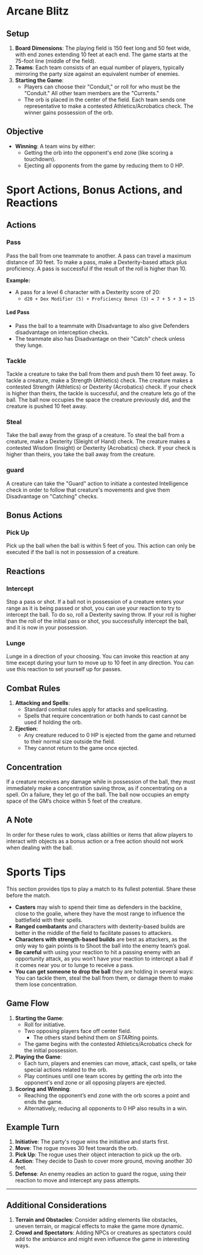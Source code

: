 # **Arcane Blitz**

## Setup
1. **Board Dimensions**: The playing field is 150 feet long and 50 feet wide, with end zones extending 10 feet at each end. The game starts at the 75-foot line (middle of the field).
2. **Teams**: Each team consists of an equal number of players, typically mirroring the party size against an equivalent number of enemies.
3. **Starting the Game**: 
   - Players can choose their "Conduit," or roll for who must be the "Conduit." All other team members are the "Currents."
   - The orb is placed in the center of the field. Each team sends one representative to make a contested Athletics/Acrobatics check. The winner gains possession of the orb.

## Objective
- **Winning**: A team wins by either:
  - Getting the orb into the opponent's end zone (like scoring a touchdown).
  - Ejecting all opponents from the game by reducing them to 0 HP.

# Sport Actions, Bonus Actions, and Reactions

## Actions

### Pass
Pass the ball from one teammate to another. A pass can travel a maximum distance of 30 feet. To make a pass, make a Dexterity-based attack plus proficiency. A pass is successful if the result of the roll is higher than 10.

**Example:**
- A pass for a level 6 character with a Dexterity score of 20:
  - `d20 + Dex Modifier (5) + Proficiency Bonus (3) = 7 + 5 + 3 = 15`
#### Led Pass 
- Pass the ball to a teammate with Disadvantage to also give Defenders disadvantage on interception checks.
- The teammate also has Disadvantage on their "Catch" check unless they lunge.

### Tackle
Tackle a creature to take the ball from them and push them 10 feet away. To tackle a creature, make a Strength (Athletics) check. The creature makes a contested Strength (Athletics) or Dexterity (Acrobatics) check. If your check is higher than theirs, the tackle is successful, and the creature lets go of the ball. The ball now occupies the space the creature previously did, and the creature is pushed 10 feet away.

### Steal
Take the ball away from the grasp of a creature. To steal the ball from a creature, make a Dexterity (Sleight of Hand) check. The creature makes a contested Wisdom (Insight) or Dexterity (Acrobatics) check. If your check is higher than theirs, you take the ball away from the creature.

### guard
A creature can take the "Guard" action to initiate a contested Intelligence check in order to follow that creature's movements and give them Disadvantage on "Catching" checks.

## Bonus Actions

### Pick Up
Pick up the ball when the ball is within 5 feet of you. This action can only be executed if the ball is not in possession of a creature.

## Reactions

### Intercept
Stop a pass or shot. If a ball not in possession of a creature enters your range as it is being passed or shot, you can use your reaction to try to intercept the ball. To do so, roll a Dexterity saving throw. If your roll is higher than the roll of the initial pass or shot, you successfully intercept the ball, and it is now in your possession.

### Lunge
Lunge in a direction of your choosing. You can invoke this reaction at any time except during your turn to move up to 10 feet in any direction. You can use this reaction to set yourself up for passes.

## Combat Rules
1. **Attacking and Spells**:
   - Standard combat rules apply for attacks and spellcasting.
   - Spells that require concentration or both hands to cast cannot be used if holding the orb.
2. **Ejection**:
   - Any creature reduced to 0 HP is ejected from the game and returned to their normal size outside the field.
   - They cannot return to the game once ejected.

## Concentration

If a creature receives any damage while in possession of the ball, they must immediately make a concentration saving throw, as if concentrating on a spell. On a failure, they let go of the ball. The ball now occupies an empty space of the GM’s choice within 5 feet of the creature.

## A Note
In order for these rules to work, class abilities or items that allow players to interact with objects as a bonus action or a free action should not work when dealing with the ball.

# Sports Tips

This section provides tips to play a match to its fullest potential. Share these before the match.

- **Casters** may wish to spend their time as defenders in the backline, close to the goalie, where they have the most range to influence the battlefield with their spells.
- **Ranged combatants** and characters with dexterity-based builds are better in the middle of the field to facilitate passes to attackers.
- **Characters with strength-based builds** are best as attackers, as the only way to gain points is to Shoot the ball into the enemy team’s goal.
- **Be careful** with using your reaction to hit a passing enemy with an opportunity attack, as you won’t have your reaction to intercept a ball if it comes near you or to lunge to receive a pass.
- **You can get someone to drop the ball** they are holding in several ways: You can tackle them, steal the ball from them, or damage them to make them lose concentration.


## Game Flow
1. **Starting the Game**:
   - Roll for initiative.
   - Two opposing players face off center field.
	   - The others stand behind them on *STAR*ting points.
   - The game begins with the contested Athletics/Acrobatics check for the initial possession.
2. **Playing the Game**:
   - Each turn, players and enemies can move, attack, cast spells, or take special actions related to the orb.
   - Play continues until one team scores by getting the orb into the opponent's end zone or all opposing players are ejected.
3. **Scoring and Winning**:
   - Reaching the opponent’s end zone with the orb scores a point and ends the game.
   - Alternatively, reducing all opponents to 0 HP also results in a win.

## Example Turn
1. **Initiative**: The party's rogue wins the initiative and starts first.
2. **Move**: The rogue moves 30 feet towards the orb.
3. **Pick Up**: The rogue uses their object interaction to pick up the orb.
4. **Action**: They decide to Dash to cover more ground, moving another 30 feet.
5. **Defense**: An enemy readies an action to guard the rogue, using their reaction to move and intercept any pass attempts.

---

## Additional Considerations
1. **Terrain and Obstacles**: Consider adding elements like obstacles, uneven terrain, or magical effects to make the game more dynamic.
2. **Crowd and Spectators**: Adding NPCs or creatures as spectators could add to the ambiance and might even influence the game in interesting ways.
